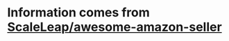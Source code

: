 # Information comes from [ScaleLeap/awesome-amazon-seller](https://github.com/ScaleLeap/awesome-amazon-seller)

